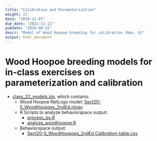 ```yaml
---
title: "Calibration and Parameterization"
weight: 22
date: "2019-11-07"
due_date: "2021-11-11"
pubdate: "2019-08-22"
descr: "Model of Wood Hoopoe breeding for calibration (Nov. 6)"
output: html_document
---
```

# Wood Hoopoe breeding models for in-class exercises on parameterization and calibration

* [class_22_models.zip](/models/class_22/class_22_models.zip), which contains:
  * Wood Hoopoe NetLogo model: [Sect20-5_WoodHoopoes_2ndEd.nlogo](/models/class_22/Sect20-5_WoodHoopoes_2ndEd.nlogo)
  * R Scripts to analyze behaviorspace output:
    * [process_bs.R](/models/class_22/process_bs.R)
    * [analyze_woodhoopoe.R](/models/class_22/analyze_woodhoopoe.R)
  * Behaviorspace output:
    * [Sect20-5_WoodHoopoes_2ndEd Calibration-table.csv](https://github.com/gilligan-ees-4760/EES_4760_5760_website/raw/master/static/models/class_22/Sect20-5_WoodHoopoes_2ndEd%20Calibration-table.csv)
